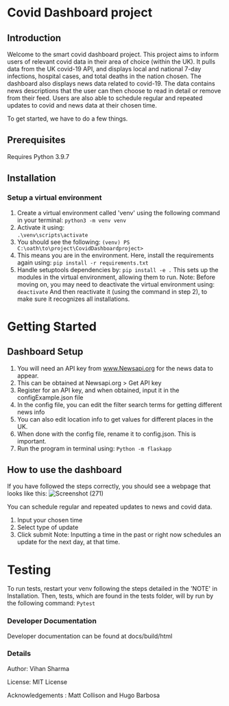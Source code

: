 # Covid Dashboard project 

## Introduction
Welcome to the smart covid dashboard project. This project aims to inform users of relevant covid data in their area of choice (within the UK). It pulls data from the UK covid-19 API, and displays local and national 7-day infections, hospital cases, and total deaths in the nation chosen. 
The dashboard also displays news data related to covid-19. The data contains news descriptions that the user can then choose to read in detail or remove from their feed. 
Users are also able to schedule regular and repeated updates to covid and news data at their chosen time. 


To get started, we have to do a few things. 
## Prerequisites
Requires Python 3.9.7
    
## Installation
### Setup a virtual environment
1. Create a virtual environment called 'venv' using the following command in your terminal:
    `python3 -m venv venv`
2. Activate it using:   
    `.\venv\scripts\activate`
3. You should see the following:
    `(venv) PS C:\oath\to\project\CovidDashboardproject>` 
4. This means you are in the environment. Here, install the requirements again using:
    `pip install -r requirements.txt` 
5. Handle setuptools dependencies by:
    `pip install -e .`
    This sets up the modules in the virtual environment, allowing them to run. 
Note: Before moving on, you may need to deactivate the virtual environment using: 
    `deactivate`
And then reactivate it (using the command in step 2), to make sure it recognizes all installations. 

    
# Getting Started
## Dashboard Setup
1. You will need an API key from www.Newsapi.org for the news data to appear. 
2. This can be obtained at Newsapi.org > Get API key
3. Register for an API key, and when obtained, input it in the configExample.json file
4. In the config file, you can edit the filter search terms for getting different news info
5. You can also edit location info to get values for different places in the UK.
6. When done with the config file, rename it to config.json. This is important.
7. Run the program in terminal using:
    `Python -m flaskapp`

## How to use the dashboard
If you have followed the steps correctly, you should see a webpage that looks like this:
![Screenshot (271)](https://user-images.githubusercontent.com/94067614/145304122-a42a5b5f-be1f-4299-8035-5f0e5fbadb67.png)

You can schedule regular and repeated updates to news and covid data. 
1. Input your chosen time
2. Select type of update
3. Click submit
Note: Inputting a time in the past or right now schedules an update for the next day, at that time.

# Testing
To run tests, restart your venv following the steps detailed in the 'NOTE' in Installation.
Then, tests, which are found in the tests folder, will by run by the following command:
    `Pytest`


### Developer Documentation
Developer documentation can be found at docs/build/html

### Details
Author: Vihan Sharma

License: MIT License

Acknowledgements : Matt Collison and Hugo Barbosa


